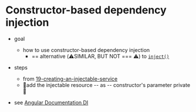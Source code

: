 # Constructor-based dependency injection

* goal
  * how to use constructor-based dependency injection
    * == alternative (⚠️SIMILAR, BUT NOT === ⚠️) to [`inject()`](../20-inject-based-di)

* steps
  * from [19-creating-an-injectable-service](../19-creating-an-injectable-service)
  * 👀add the injectable resource -- as -- constructor's parameter private 👀

* see [Angular Documentation DI](../../../../guide/di)
